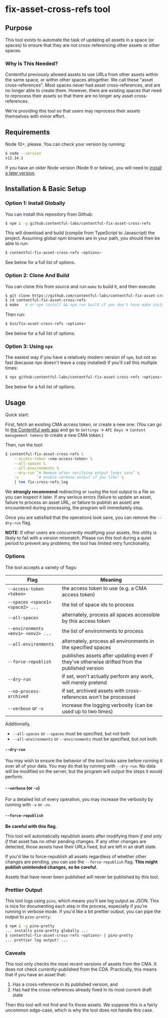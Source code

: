 # fix-asset-cross-refs tool

## Purpose

This tool exists to automate the task of updating all assets in a space (or
spaces) to ensure that they are not cross-referencing other assets or other
spaces.

### Why Is This Needed?

Contentful previously allowed assets to use URLs from other assets within the
same space, or within other spaces altogether. We call these "asset
cross-references". Most spaces never had asset cross-references, and are no
longer able to create them. However, there are existing spaces that need
to reprocess their assets so that there are no longer any asset cross-references.

We're providing this tool so that users may reprocess their assets themselves
with minor effort.

## Requirements

Node 10+, please. You can check your version by running:

```sh
$ node --version
v12.14.1
```

If you have an older Node version (Node 9 or below), you will need to
[install a later version](https://nodejs.org/en/).

## Installation & Basic Setup

### Option 1: Install Globally

You can install this repository from Github:

```sh
$ npm i -g github:contentful-labs/contentful-fix-asset-cross-refs
```

This will download and build (compile from TypeScript to Javascript) the
project.  Assuming global npm binaries are in your path, you should then be
able to run:

```sh
$ contentful-fix-asset-cross-refs <options>
```

See below for a full list of options.


### Option 2: Clone And Build

You can clone this from source and run `make` to build it, and then execute:

```sh
$ git clone https://github.com/contentful-labs/contentful-fix-asset-cross-refs
$ cd contentful-fix-asset-cross-refs
$ make   # or npm install && npm run build if you don't have make installed
```

Then run:

```sh
$ bin/fix-asset-cross-refs <options>
```

See below for a full list of options.

### Option 3: Using `npx`

The easiest way if you have a relatively modern version of `npm`, but not so
fast (because npx doesn't leave a copy installed) if you'll call this multiple
times:

```sh
$ npx github:contentful-labs/contentful-fix-asset-cross-refs <options>
```

See below for a full list of options.

## Usage

Quick start:

First, fetch an existing CMA access token, or create a new one. (You can go to
[the Contentful web app](https://app.contentful.com) and go to `Settings` ->
`API Keys` -> `Content management tokens` to create a new CMA token.)

Then, run the tool:

```sh
$ contentful-fix-asset-cross-refs \
    --access-token <cma-access-token> \
    --all-spaces \
    --all-environments \
    --dry-run `# Remove after verifying output looks sane` \
    -v        `# enable verbose output if you like` \
    | tee fix-cross-refs.log
```

We **strongly recommend** redirecting or `tee`ing the tool output to a file
so you can inspect it later. If any serious errors (failure to update an
asset, failure to process an asset URL, or failure to publish an asset) are
encountered during processing, the program will immediately stop.

Once you are satisfied that the operations look sane, you can remove the
`--dry-run` flag.

**NOTE:** If other users are concurrently modifying your assets, this utility
is likely to fail with a version mismatch. Please run this tool during a quiet
period to prevent any problems; the tool has limited retry functionality.

### Options

The tool accepts a variety of flags:

| Flag | Meaning |
| ---- | ------- |
| `--access-token <token>` | the access token to use (e.g. a CMA access token) |
| `--spaces <space1> <space2> ...` | the list of space ids to process |
| `--all-spaces` | alternately, process all spaces accessible by this access token |
| `--environments <env1> <env2> ...` | the list of environments to process |
| `--all-environments` | alternately, process all environments in the specified spaces |
| `--force-republish` | publishes assets after updating even if they've otherwise drifted from the published version |
| `--dry-run` | if set, won't actually perform any work, will merely pretend |
| `--no-process-archived` | if set, archived assets with cross-references won't be processed |
| `--verbose` or `-v` | increase the logging verbosity (can be used up to two times) |

Additionally,
* `--all-spaces` or `--spaces` must be specified, but not both
* `--all-environments` or `--environments` must be specified, but not both

#### `--dry-run`

You may wish to ensure the behavior of the tool looks sane before running it
over all of your data. You may do that by running with `--dry-run`. No data
will be modified on the server, but the program will output the steps it
would perform.


#### `--verbose` (or `-v`)

For a detailed list of every operation, you may increase the verbosity by
running with `-v` or `-vv`.

#### `--force-republish`

**Be careful with this flag.**

This tool will automatically republish assets after modifying them *if and only
if* that asset has no other pending changes. If any other changes are detected,
those assets have their URLs fixed, but are left in an draft state.

If you'd like to force-republish all assets regardless of whether other changes
are pending, you can use the `--force-republish` flag. **This might publish
unintended changes, so be careful.**

Assets that have never been published will never be published by this tool.

### Prettier Output

This tool logs using `pino`, which means you'll see log output as JSON. This
is nice for documenting each step in the process, especially if you're running
in verbose mode. If you'd like a bit prettier output, you can pipe the output
to `pino-pretty`:

```sh
$ npm i -g pino-pretty
... installs pino-pretty globally ...
$ contentful-fix-asset-cross-refs <options> | pino-pretty
... prettier log output! ...
```

### Caveats

This tool only checks the most recent versions of assets from the CMA. It does
not check currently-published from the CDA. Practically, this means that if
you have an asset that:

1. Has a cross-reference in its published version, and
2. Has had the cross-references already fixed in its most current draft state

Then this tool will not find and fix those assets. We suppose this is a fairly
uncommon edge-case, which is why the tool does not handle this case.
